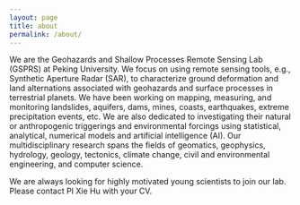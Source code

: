 ```yaml
---
layout: page
title: about
permalink: /about/
---
```


We are the Geohazards and Shallow Processes Remote Sensing Lab (GSPRS) at Peking University. We focus on using remote sensing tools, e.g., Synthetic Aperture Radar (SAR), to characterize ground deformation and land alternations associated with geohazards and surface processes in terrestrial planets. We have been working on mapping, measuring, and monitoring landslides, aquifers, dams, mines, coasts, earthquakes, extreme precipitation events, etc. We are also dedicated to investigating their natural or anthropogenic triggerings and environmental forcings using statistical, analytical, numerical models and artificial intelligence (AI). Our multidisciplinary research spans the fields of geomatics, geophysics, hydrology, geology, tectonics, climate change, civil and environmental engineering, and computer science.

We are always looking for highly motivated young scientists to join our lab. Please contact PI Xie Hu with your CV. 
<br>
